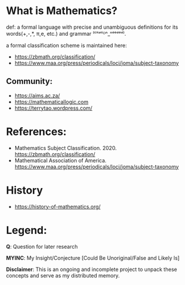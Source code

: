 # What is Mathematics?

def: a formal language with precise and unambiguous definitions for its words(+,-,\*, π,e, etc.) and grammar ⁽ᶜⁱᵗᵃᵗⁱᴼⁿ_ⁿᵉᵉᵈᵉᵈ⁾.

a formal classification scheme is maintained here: 
* https://zbmath.org/classification/
* https://www.maa.org/press/periodicals/loci/joma/subject-taxonomy


## Community:
* https://aims.ac.za/
* https://mathematicallogic.com
* https://terrytao.wordpress.com/

# References:
* Mathematics Subject Classification. 2020. https://zbmath.org/classification/
* Mathematical Association of America. https://www.maa.org/press/periodicals/loci/joma/subject-taxonomy


# History
* https://history-of-mathematics.org/

# Legend:
**Q**: Question for later research

**MYINC**: My Insight/Conjecture [Could Be Unoriginal/False and Likely Is]

**Disclaimer**: This is an ongoing and incomplete project to unpack these concepts and serve as my distributed memory.
